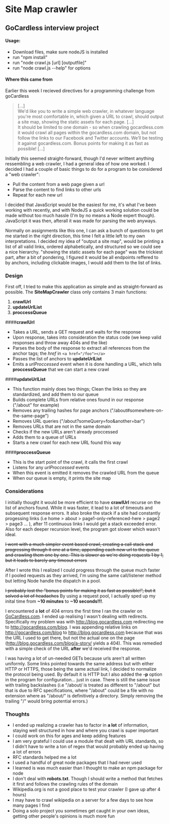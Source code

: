 # Site Map crawler
## GoCardless interview project

#### Usage:
- Download files, make sure nodeJS is installed
- run "npm install"
- run "node crawl.js [url] [outputfile]"
- run "node crawl.js --help" for options

#### Where this came from
Earlier this week I recieved directives for a programming challenge from goCardless
> [...]<br>
> We'd like you to write a simple web crawler, in whatever language you're most comfortable in, which given a URL to crawl, should output a site map, showing the static assets for each page.
> [...] <br>
> It should be limited to one domain - so when crawling gocardless.com it would crawl all pages within the gocardless.com domain, but not follow the links to our Facebook and Twitter accounts. We’ll be testing it against gocardless.com. Bonus points for making it as fast as possible!
> [...]

Initially this seemed straight-forward, though I'd never writtent anything ressembling a web crawler, I had a general idea of how one worked. I decided I had a couple of basic things to do for a program to be considered a "web crawler":
 - Pull the content from a web page given a url
 - Parse the content to find links to other urls
 - Repeat for each new url

I decided that JavaScript would be the easiest for me, it's what I've been working with recently, and with NodeJS a quick working solution could be made without too much hassle (I'm by no means a Node expert though). JavaScript it was then, afterall it was made for parsing the web anyways.

Normally on assignments like this one, I can ask a bunch of questions to get me started in the right direction, this time I felt a little left to my own interpretations. I decided my idea of "output a site map", would be printing a list of all valid links, ordered alphabetically, and structured so we could see a nice hierarchy. "showing the static assets for each page" was the trickiest part, after a bit of pondering, I figured it would be all endpoints reffered to by anchors, including clickable images, I would add them to the list of links.

### Design
First off, I tried to make this application as simple and as straight-forward as possible. The __SiteMapCrawler__ class only contains 3 main functions:
  1. __crawlUrl__
  2. __updateUrlList__
  3. __proccessQueue__

####__crawlUrl__
 - Takes a URL, sends a GET request and waits for the response
 - Upon response, takes into consideration the status code (we keep valid responses and throw away 404s and the like)
 - Parses the body of the response to extract all references from the anchor tags; the _href_ in `<a href="/foo"></a>`
 - Passes the list of anchors to __updateUrlList__
 - Emits a _urlProccessed_ event when it is done handling a URL, which tells __proccessQueue__ that we can start a new crawl

####__updateUrlList__
 - This function mainly does two things; Clean the links so they are standardized, and add them to our queue
 - Builds complete URLs from relative ones found in our response ("/about" for example)
 - Removes any trailing hashes for page anchors ("/about#somewhere-on-the-same-page")
 - Removes URL queries ("/about?someQuery=foo&another=bar")
 - Removes URLs that are not in the same domain
 - Checks if the new URLs aren't already proccessed
 - Adds them to a queue of URLs
 - Starts a new crawl for each new URL found this way

####__proccessQueue__
 - This is the start point of the crawl, it calls the first crawl
 - Listens for any _urlProccessed_ events
 - When this event is emitted it removes the crawled URL from the queue
 - When our queue is empty, it prints the site map

### Considerations
I initially thought it would be more efficient to have __crawlUrl__ recurse on the list of anchors found. While it was faster, it lead to a lot of timeouts and subsequent response errors. It also broke the stack if a site had constantly progessing links (i.e home > about > page1-only-referenced-here > page2 > page3 ... ), after 11 continuous links I would get a stack exceeded error. Also for each deeper recursion level, the program got slower which wasn't ideal.

~~I went with a much simpler event based crawl, creating a call stack and progressing through it one at a time, appending each new url to the queue and crawling them one by one. This is slower as we're doing requests 1 by 1, but it leads to barely any timeout errors~~ 

After I wrote this I realized I could progress through the queue much faster if I pooled requests as they arrived, I'm using the same call/listener method but letting Node handle the dispatch in a pool. 

~~I probably lost the "bonus points for making it as fast as possible!", but it solved a lot of headaches~~ By using a request pool, I actually sped up my inital time from __~10 minutes__ to __~10 seconds!!!__.

I encountered a __lot__ of 404 errors the first time I ran the crawler on [GoCardless.com](http://www.gocardless.com). I ended up realising I wasn't dealing with redirects. Specifically my problem was with http://blog.gocardless.com redirecting me to http://gocardless.com/blog. I was appending relative links on http://gocardless.com/blog to http://blog.gocardless.com because that was the URL I used to get there, but not the actual one on the page (http://blog.gocardless.com/blog/a-story/ yields a 404). This was remedied with a simple check of the URL __after__ we'd received the response.

I was having a lot of un-needed GETs because urls aren't all written uniformly. Some links pointed towards the same address but with either HTTP or HTTPS, those being the same actual link, I decided to normalize the protocol being used. By default it is HTTP but I also added the __-p__ option in the program for configuration... just in case. There is still the same issue with trailing backslashes (i.e "/about/ is treated as different to "/about" but that is due to RFC specifications, where "/about" could be a file with no extension where as "/about/" is definitively a directory. Simply removing the trailing "/" would bring potential errors.)

### Thoughts
 - I ended up realizing a crawler has to factor in __a lot__ of information, staying well structured in how and where you crawl is super important
 - I could work on this for ages and keep adding features
 - I am very grateful I could use a module that dealt with URL standards, so I didn't have to write a ton of regex that would probably ended up having a lot of errors
 - RFC standards helped me a lot
 - I used a handful of great node packages that I had never used
 - I learned is was much easier than I thought to make an npm package for node
 - I don't deal with __robots.txt__. Though I should write a method that fetches it first and follows the crawling rules of the domain
 - Wikipedia.org is not a good place to test your crawler (I gave up after 4 hours)
 - I may have to crawl wikipedia on a server for a few days to see how many pages I find
 - Doing a solo project you sometimes get caught in your own ideas, getting other people's opinions is much more fun
